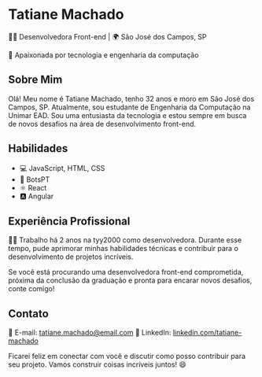 # Tatiane Machado

👩‍💻 Desenvolvedora Front-end | 🌍 São José dos Campos, SP

🌟 Apaixonada por tecnologia e engenharia da computação

## Sobre Mim

Olá! Meu nome é Tatiane Machado, tenho 32 anos e moro em São José dos Campos, SP. Atualmente, sou estudante de Engenharia da Computação na Unimar EAD. Sou uma entusiasta da tecnologia e estou sempre em busca de novos desafios na área de desenvolvimento front-end.

## Habilidades

- 💻 JavaScript, HTML, CSS
- 🤖 BotsPT
- ⚛️ React
- 🅰️ Angular

## Experiência Profissional

👩‍💼 Trabalho há 2 anos na tyy2000 como desenvolvedora. Durante esse tempo, pude aprimorar minhas habilidades técnicas e contribuir para o desenvolvimento de projetos incríveis.

Se você está procurando uma desenvolvedora front-end comprometida, próxima da conclusão da graduação e pronta para encarar novos desafios, conte comigo!

## Contato

📧 E-mail: tatiane.machado@email.com
🔗 LinkedIn: [linkedin.com/tatiane-machado](https://www.linkedin.com/in/tatiane-fernanda-machado-63b42877/)

Ficarei feliz em conectar com você e discutir como posso contribuir para seu projeto. Vamos construir coisas incríveis juntos! 😄

